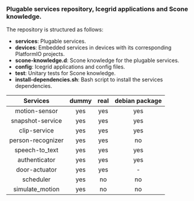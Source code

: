 ### Plugable services repository, Icegrid applications and Scone knowledge.

The repository is structured as follows:

 - **services**: Plugable services.
 - **devices**: Embedded services in devices with its corresponding PlatformIO projects.
 - **scone-knowledge.d**: Scone knowledge for the plugable services.
 - **config**: Icegrid applications and config files.
 - **test**: Unitary tests for Scone knowledge.
 - **install-dependencies.sh**: Bash script to install the services dependencies.


|      Services     | dummy | real | debian package |
|:-----------------:|:-----:|:----:|:--------------:|
| motion-sensor     |  yes  |  yes |       yes      |
| snapshot-service  |  yes  |  yes |       yes      |
| clip-service      |  yes  |  yes |       yes      |
| person-recognizer |  yes  |  yes |       no       |
| speech-to_text    |  yes  |  yes |       yes      |
| authenticator     |  yes  |  yes |       yes      |
| door-actuator     |  yes  |  yes |       -        |
| scheduler         |  yes  |  no  |       no       |
| simulate_motion   |  yes  |  no  |       no       |
